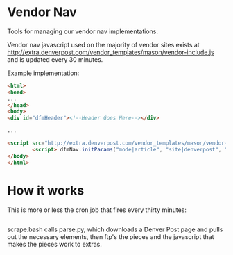 # Vendor Nav
Tools for managing our vendor nav implementations.

Vendor nav javascript used on the majority of vendor sites exists at http://extra.denverpost.com/vendor_templates/mason/vendor-include.js and is updated every 30 minutes.

Example implementation:

```html
<html>
<head>
...
</head>
<body>
<div id="dfmHeader"><!--Header Goes Here--></div>

...

<script src="http://extra.denverpost.com/vendor_templates/mason/vendor-include.js"></script>
        <script> dfmNav.initParams("mode|article", "site|denverpost", "pageTitle|Crime Map and Stats", "leaderboard|false", "thirdParty|true"); </script>
</body>
</html>
```

# How it works

This is more or less the cron job that fires every thirty minutes:

```*/30 * * * * cd path/to/vendor-nav; source .env-vars.bash; date > log; ./scrape.bash > log
```

scrape.bash calls parse.py, which downloads a Denver Post page and pulls out the necessary elements, then ftp's the pieces and the javascript that makes the pieces work to extras.
